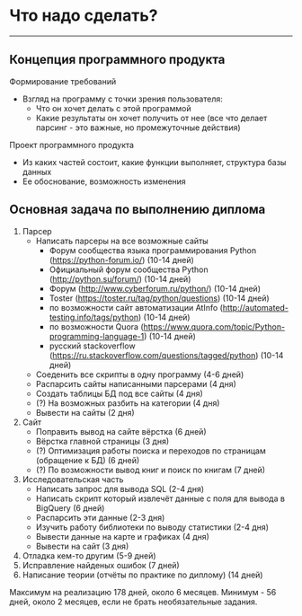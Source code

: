 
# Что надо сделать?
---

## Концепция программного продукта

Формирование требований
* Взгляд на программу с точки зрения пользователя:
   - Что он хочет делать с этой программой
   - Какие результаты он хочет получить от нее (все что делает парсинг - это важные, но промежуточные действия)

Проект программного продукта
* Из каких частей состоит, какие функции выполняет, структура базы данных
* Ее обоснование, возможность изменения

## Основная задача по выполнению диплома

1. Парсер
   * Написать парсеры на все возможные сайты
      - Форум сообщества языка программирования Python (https://python-forum.io/) (10-14 дней)
      - Официальный форум сообщества Python (http://python.su/forum/)             (10-14 дней)
      - Форум (http://www.cyberforum.ru/python/)                                  (10-14 дней)
      - Toster (https://toster.ru/tag/python/questions)                           (10-14 дней)
      - по возможности сайт автоматизации AtInfo (http://automated-testing.info/tags/python)  (10-14 дней)
      - по возможности Quora (https://www.quora.com/topic/Python-programming-language-1)      (10-14 дней)
      - русский stackoverflow (https://ru.stackoverflow.com/questions/tagged/python)          (10-14 дней)
   * Соеденить все скрипты в одну программу    (4-6 дней)
   * Распарсить сайты написанными парсерами    (4 дня)
   * Создать таблицы БД под все сайты          (4 дня)
   * (?) На возможных разбить на категории         (4 дня)
   * Вывести на сайты                          (2 дня)
2. Сайт
   * Поправить вывод на сайте вёрстка          (6 дней)
   * Вёрстка главной страницы                  (3 дня)
   * (?) Оптимизация работы поиска и переходов по страницам (обращение к БД)   (6 дней)
   * (?) По возможности вывод книг и поиск по книгам                           (7 дней)
3. Исследовательская часть
   * Написать запрос для вывода SQL            (2-4 дня)
   * Написать скрипт который извлечёт данные с поля для вывода в BigQuery  (6 дней)
   * Распарсить эти данные                     (2-3 дня)
   * Изучить работу библиотеки по выводу статистики    (2-4 дня)
   * Вывести данные на карте и графиках        (4 дня)
   * Вывести на сайт                           (3 дня)
4. Отладка кем-то другим (5-9 дней)
5. Исправление найденых ошибок (7 дней)
6. Написание теории (отчёты по практике по диплому) (14 дней)

Максимум на реализацию 178 дней, около 6 месяцев.
Минимум - 56 дней, около 2 месяцев, если не брать необязательные задания.
